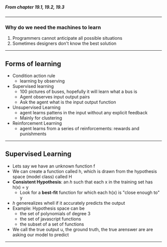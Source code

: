 ##### From chapter 19.1, 19.2, 19.3
---
### Why do we need the machines to learn 
1. Programmers cannot anticipate all possible situations
2. Sometimes designers don't know the best solution 
---
## Forms of learning 
- Condition action rule 
	- learning by observing 
- Supervised learning
	- 100 pictures of buses, hopefully it will learn what a bus is
	- Agent observes input output pairs
	- Ask the agent what is the input output function 
- Unsupervised Learning
	- agent learns pattens in the input without any explicit feedback 
	- Mainly for clustering 
- Reinforcement Learning 
	- agent learns from a series of reinforcements: rewards and punishments
---
## Supervised Learning
- Lets say we have an unknown function f 
- We can create a function called h, which is drawn from the hypothesis space (model class) called H 
- **Consistent Hypothesis**: an *h* such that each x in the training set has h(x) = y
	- Look for a **best-fit** function for which each h(x) is "close enough to" y
- *h* generealizes whell if it accurately predicts the output 
- Example: Hypothesis space can be 
	- the set of polynomials of degree 3 
	- the set of javascript functions
	- the subset of a set of functions 
- We call the true output u, the ground truth, the true arenswer are are asking our model to predict 

---